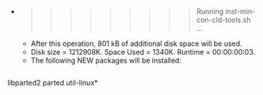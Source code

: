 * >>>>>>>>> Running inst-min-con-cld-tools.sh ...
  * After this operation, 801 kB of additional disk space will be used.
  * Disk size = 1212908K. Space Used = 1340K. Runtime = 00:00:00:03.
  * The following NEW packages will be installed:
  ```bash
libparted2 parted util-linux*
  ```
